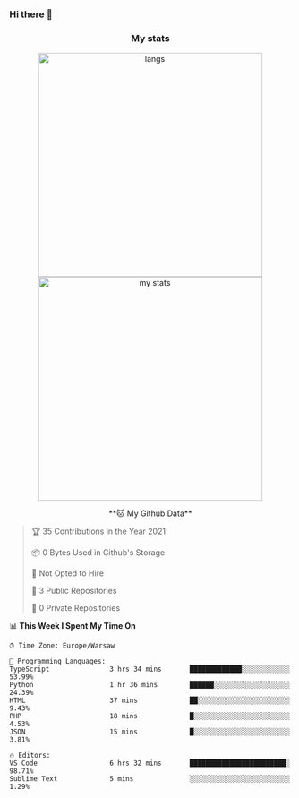 ### Hi there 👋

<!--
**DamianKocjan/DamianKocjan** is a ✨ _special_ ✨ repository because its `README.md` (this file) appears on your GitHub profile.

Here are some ideas to get you started:

- 🔭 I’m currently working on ...
- 🌱 I’m currently learning ...
- 👯 I’m looking to collaborate on ...
- 🤔 I’m looking for help with ...
- 💬 Ask me about ...
- 📫 How to reach me: ...
- 😄 Pronouns: ...
- ⚡ Fun fact: ...
-->

<h3 align="center">My stats</h3>

<p align="center">
  <img src="https://github-readme-stats.vercel.app/api/top-langs/?username=DamianKocjan&layout=compact" width="400" alt="langs" />
  <br />
  <img src="https://github-readme-stats.vercel.app/api?username=DamianKocjan&count_private=true&show_icons=true" width="400" alt="my stats" />
  <br />
  <p align="center">
    <!--START_SECTION:waka-->
**🐱 My Github Data** 

> 🏆 35 Contributions in the Year 2021
 > 
> 📦 0 Bytes Used in Github's Storage 
 > 
> 🚫 Not Opted to Hire
 > 
> 📜 3 Public Repositories 
 > 
> 🔑 0 Private Repositories  
 > 
📊 **This Week I Spent My Time On** 

```text
⌚︎ Time Zone: Europe/Warsaw

💬 Programming Languages: 
TypeScript               3 hrs 34 mins       █████████████░░░░░░░░░░░░   53.99% 
Python                   1 hr 36 mins        ██████░░░░░░░░░░░░░░░░░░░   24.39% 
HTML                     37 mins             ██░░░░░░░░░░░░░░░░░░░░░░░   9.43% 
PHP                      18 mins             █░░░░░░░░░░░░░░░░░░░░░░░░   4.53% 
JSON                     15 mins             █░░░░░░░░░░░░░░░░░░░░░░░░   3.81%

🔥 Editors: 
VS Code                  6 hrs 32 mins       ████████████████████████░   98.71% 
Sublime Text             5 mins              ░░░░░░░░░░░░░░░░░░░░░░░░░   1.29%

```


<!--END_SECTION:waka-->
  </p>
</p>
